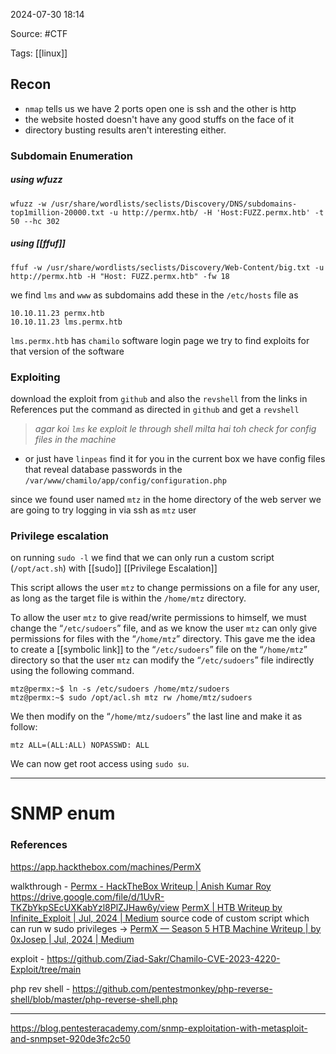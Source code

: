 
2024-07-30 18:14

Source: #CTF 

Tags: [[linux]]
## Recon

- `nmap` tells us we have 2 ports open one is ssh and the other is http 
- the website hosted doesn't have any good stuffs on the face of it
- directory busting results aren't interesting either.
### Subdomain Enumeration

##### using wfuzz 
```shell
wfuzz -w /usr/share/wordlists/seclists/Discovery/DNS/subdomains-top1million-20000.txt -u http://permx.htb/ -H 'Host:FUZZ.permx.htb' -t 50 --hc 302
```
##### using [[ffuf]]
```shell
ffuf -w /usr/share/wordlists/seclists/Discovery/Web-Content/big.txt -u http://permx.htb -H "Host: FUZZ.permx.htb" -fw 18
```

we find `lms` and `www` as subdomains 
add these in the `/etc/hosts` file as 

```
10.10.11.23 permx.htb
10.10.11.23 lms.permx.htb
```

`lms.permx.htb` has `chamilo` software login page 
we try to find exploits for that version of the software 
### Exploiting

download the exploit from `github` and also the `revshell` from the links in References 
put the command as directed in `github` and get a `revshell`

> *agar koi `lms` ke exploit le through shell milta hai toh check for config files in the machine* 

- or just have `linpeas` find it for you 
in the current box we have config files that reveal database passwords in the `/var/www/chamilo/app/config/configuration.php` 

since we found user named `mtz` in the home directory of the web server we are going to try logging in via ssh as `mtz` user 
### Privilege escalation 

on running `sudo -l` we find that we can only run a custom script (`/opt/act.sh`) with [[sudo]] [[Privilege Escalation]]

This script allows the user `mtz` to change permissions on a file for any user, as long as the target file is within the `/home/mtz` directory.

To allow the user `mtz` to give read/write permissions to himself, we must change the “`/etc/sudoers`” file, and as we know the user `mtz` can only give permissions for files with the “`/home/mtz`” directory. This gave me the idea to create a [[symbolic link]] to the “`/etc/sudoers`” file on the “`/home/mtz`” directory so that the user `mtz` can modify the “`/etc/sudoers`” file indirectly using the following command.

```shell
mtz@permx:~$ ln -s /etc/sudoers /home/mtz/sudoers  
mtz@permx:~$ sudo /opt/acl.sh mtz rw /home/mtz/sudoers
```

We then modify on the “`/home/mtz/sudoers`” the last line and make it as follow:

```
mtz ALL=(ALL:ALL) NOPASSWD: ALL
```

We can now get root access using `sudo su`.

---
# SNMP enum









### References
https://app.hackthebox.com/machines/PermX

walkthrough - 
[Permx - HackTheBox Writeup | Anish Kumar Roy](https://anishkumarroy.github.io/posts/permx-htb/)
https://drive.google.com/file/d/1UvR-TKZbYkpSEcUXKabYzl8PlZJHaw6y/view
[PermX | HTB Writeup by Infinite_Exploit | Jul, 2024 | Medium](https://medium.com/@Infinite_Exploit/permx-htb-writeup-season-5-136bfcb54ac2)
source code of custom script which can run w sudo privileges ->  [PermX — Season 5 HTB Machine Writeup | by 0xJosep | Jul, 2024 | Medium](https://0xjosep.medium.com/permx-season-5-htb-machine-writeup-cf6e160e754a) 

exploit - https://github.com/Ziad-Sakr/Chamilo-CVE-2023-4220-Exploit/tree/main

php rev shell - https://github.com/pentestmonkey/php-reverse-shell/blob/master/php-reverse-shell.php

---

https://blog.pentesteracademy.com/snmp-exploitation-with-metasploit-and-snmpset-920de3fc2c50